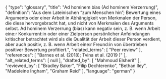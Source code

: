 {
    "type": "glossary",
    "title": "Ad hominem bias (Ad hominem Verzerrung)",
    "definition": "Aus dem Lateinischen “zum Menschen hin”; Bewertung eines Arguments oder einer Arbeit in Abhängigkeit von Merkmalen der Person, die diese hervorgebracht hat, und nicht von Merkmalen des Arguments selbst. Ad hominem Verzerrung (bias) kann negativ sein, z. B. wenn Arbeit eine:r Konkurrent:in oder einer Zielperson persönlicher Anfeindungen kritischer betrachtet wird als die Qualität der Arbeit dieser Person verdient, aber auch positiv, z. B. wenn Arbeit eine:r Freund:in von übertrieben positiver Bewertung profitiert.",
    "related_terms": [
        "Peer review"
    ],
    "references": [
        "Barnes et al. (2018); Tvina et al. (2019 )"
    ],
    "alt_related_terms": [
        null
    ],
    "drafted_by": [
        "Mahmoud Elsherif"
    ],
    "reviewed_by": [
        "Bradley Baker",
        "Filip Dechterenko",
        "Bethan  Iley",
        "Madeleine Ingham",
        "Graham Reid"
    ],
    "language": "german"
}